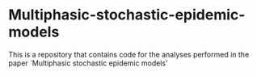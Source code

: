 # Multiphasic-stochastic-epidemic-models
This is a repository that contains code for the analyses performed in the paper `Multiphasic stochastic epidemic models'
